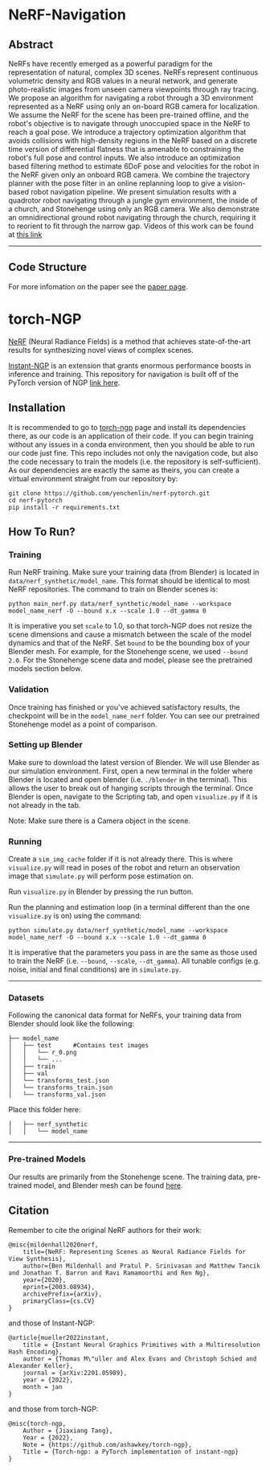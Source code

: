 # NeRF-Navigation

## Abstract

NeRFs have recently emerged as a powerful paradigm for the representation of natural, complex 3D scenes. NeRFs represent continuous volumetric density and RGB values in a neural network, and generate photo-realistic images from unseen camera viewpoints through ray tracing.  We propose an algorithm for navigating a robot through a 3D environment represented as a NeRF using only an on-board RGB camera for localization.  We assume the NeRF for the scene has been pre-trained offline, and the robot's objective is to navigate through unoccupied space in the NeRF to reach a goal pose.  We introduce a trajectory optimization algorithm that avoids collisions with high-density regions in the NeRF based on a discrete time version of differential flatness that is amenable to constraining the robot's full pose and control inputs.  We also introduce an optimization based filtering method to estimate 6DoF pose and velocities for the robot in the NeRF given only an onboard RGB camera.  We combine the trajectory planner with the pose filter in an online replanning loop to give a vision-based robot navigation pipeline.  We present simulation results with a quadrotor robot navigating through a jungle gym environment, the inside of a church, and Stonehenge using only an RGB camera. We also demonstrate an omnidirectional ground robot navigating through the church, requiring it to reorient to fit through the narrow gap. Videos of this work can be found at [this link](https://mikh3x4.github.io/nerf-navigation/)

---

## Code Structure

For more infomation on the paper see the [paper page](https://mikh3x4.github.io/nerf-navigation/). 

# torch-NGP


[NeRF](http://www.matthewtancik.com/nerf) (Neural Radiance Fields) is a method that achieves state-of-the-art results for synthesizing novel views of complex scenes.

[Instant-NGP](https://github.com/NVlabs/instant-ngp) is an extension that grants enormous performance boosts in inference and training. This repository for navigation is built off of the PyTorch version of NGP [link here](https://github.com/ashawkey/torch-ngp).

## Installation
It is recommended to go to [torch-ngp](https://github.com/ashawkey/torch-ngp) page and install its dependencies there, as our code is an application of their code. If you can begin training without any issues in a conda environment, then you should be able to run our code just fine. This repo includes not only the navigation code, but also the code necessary to train the models (i.e. the repository is self-sufficient). As our dependencies are exactly the same as theirs, you can create a virtual environment straight from our repository by:

```
git clone https://github.com/yenchenlin/nerf-pytorch.git
cd nerf-pytorch
pip install -r requirements.txt
```

## How To Run?

### Training

Run NeRF training. Make sure your training data (from Blender) is located in ```data/nerf_synthetic/model_name```. This 
format should be identical to most NeRF repositories. The command to train on Blender scenes is: 

```python main_nerf.py data/nerf_synthetic/model_name --workspace model_name_nerf -O --bound x.x --scale 1.0 --dt_gamma 0```

It is imperative you set ```scale``` to 1.0, so that torch-NGP does not resize the scene dimensions and cause a mismatch between the 
scale of the model dynamics and that of the NeRF. Set ```bound``` to be the bounding box of your Blender mesh. For example, for 
the Stonehenge scene, we used ```--bound 2.0```. For the Stonehenge scene data and model, please see the pretrained models section below. 

### Validation

Once training has finished or you've achieved satisfactory results, the checkpoint will be in the ```model_name_nerf``` folder. You can see our pretrained Stonehenge model as a point of comparison.

### Setting up Blender

Make sure to download the latest version of Blender. We will use Blender as our simulation environment. 
First, open a new terminal in the folder where Blender is located and open blender (i.e. ```./blender``` in the terminal). This 
allows the user to break out of hanging scripts through the terminal. Once Blender is open, navigate to the Scripting tab, 
and open ```visualize.py``` if it is not already in the tab.

Note: Make sure there is a Camera object in the scene. 

### Running

Create a ```sim_img_cache``` folder if it is not already there. This is where ```visualize.py``` will read in poses of the robot 
and return an observation image that ```simulate.py``` will perform pose estimation on.

Run ```visualize.py``` in Blender by pressing the run button.

Run the planning and estimation loop (in a terminal different than the one ```visualize.py``` is on) using the command:

```python simulate.py data/nerf_synthetic/model_name --workspace model_name_nerf -O --bound x.x --scale 1.0 --dt_gamma 0```

It is imperative that the parameters you pass in are the same as those used to train the NeRF (i.e. ```--bound```, ```--scale```, ```--dt_gamma```).
All tunable configs (e.g. noise, initial and final conditions) are in ```simulate.py```. 

---

### Datasets
Following the canonical data format for NeRFs, your training data from Blender should look like the following:

```                                                                                                                              
├── model_name                                                                                                  
│   ├── test      #Contains test images      
│   │   └── r_0.png           
│   │   └── ...                                                                                                    
│   ├── train                                                                                  
│   ├── val  
│   └── transforms_test.json  
│   └── transforms_train.json
│   └── transforms_val.json
```

Place this folder here:
```                                                                                                                                                                 ├── data                                       
│   ├── nerf_synthetic                                                                                                  
│   │   └── model_name                                                                                                                             
```

---

### Pre-trained Models

Our results are primarily from the Stonehenge scene. The training data, pre-trained model, and Blender mesh can be found [here](https://drive.google.com/drive/folders/104v_ehsK8joFHpPFZv_x31wjt-FUOe_Y?usp=sharing).

## Citation
Remember to cite the original NeRF authors for their work:
```
@misc{mildenhall2020nerf,
    title={NeRF: Representing Scenes as Neural Radiance Fields for View Synthesis},
    author={Ben Mildenhall and Pratul P. Srinivasan and Matthew Tancik and Jonathan T. Barron and Ravi Ramamoorthi and Ren Ng},
    year={2020},
    eprint={2003.08934},
    archivePrefix={arXiv},
    primaryClass={cs.CV}
}
```

and those of Instant-NGP:

```
@article{mueller2022instant,
    title = {Instant Neural Graphics Primitives with a Multiresolution Hash Encoding},
    author = {Thomas M\"uller and Alex Evans and Christoph Schied and Alexander Keller},
    journal = {arXiv:2201.05989},
    year = {2022},
    month = jan
}
```

and those from torch-NGP:
```
@misc{torch-ngp,
    Author = {Jiaxiang Tang},
    Year = {2022},
    Note = {https://github.com/ashawkey/torch-ngp},
    Title = {Torch-ngp: a PyTorch implementation of instant-ngp}
}
```